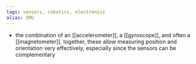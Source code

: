 ```yaml
---
tags: sensors, robotics, electronics
alias: IMU
---
```


- the combination of an [[accelerometer]], a [[gyroscope]], and often a [[magnetometer]]. together, these allow measuring position and orientation very effectively, especially since the sensors can be complementary